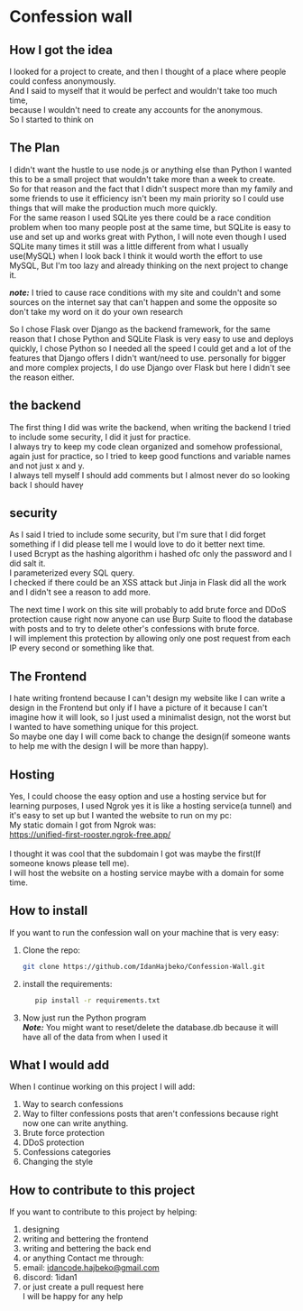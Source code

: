 # Confession wall

## How I got the idea

I looked for a project to create, and then I thought of a place where people could confess anonymously.<br>
And I said to myself that it would be perfect and wouldn't take too much time,
<br>because I wouldn't need to create any accounts for the anonymous.
<br> So I started to think on

## The Plan
I didn't want the hustle to use node.js or anything else than Python I wanted this to be a small project that wouldn't take more than a week to create.
<br>So for that reason and the fact that I didn't suspect more than my family and some friends to use it efficiency isn't been my main priority so I could use things that will make the production much more quickly.
<br>For the same reason I used SQLite yes there could be a race condition problem when too many people post at the same time, but SQLite is easy to use and set up and works great with Python, I will note even though I used SQLite many times it still was a little different from what I usually use(MySQL) when I look back I think it would worth the effort to use MySQL, But I'm too lazy and already thinking on the next project to change it.

***note:*** I tried to cause race conditions with my site and couldn't and some sources on the internet say that can't happen and some the opposite so don't take my word on it do your own research

So I chose Flask over Django as the backend framework, for the same reason that I chose Python and SQLite Flask is very easy to use and deploys quickly, I chose Python so I needed all the speed I could get and a lot of the features that Django offers I didn't want/need to use. personally for bigger and more complex projects, I do use Django over Flask but here I didn't see the reason either.

## the backend

The first thing I did was write the backend, when writing the backend I tried to include some security, I did it just for practice.
<br>I always try to keep my code clean organized and somehow professional, again just for practice, so I tried to keep good functions and variable names and not just x and y.
<br>I always tell myself I should add comments but I almost never do so looking back I should haveץ

## security
As I said I tried to include some security, but I'm sure that I did forget something if I did please tell me I would love to do it better next time.
<br>I used Bcrypt as the hashing algorithm i hashed ofc only the password and I did salt it.
<br>I parameterized every SQL query.
<br>I checked if there could be an XSS attack but Jinja in Flask did all the work and I didn't see a reason to add more.

The next time I work on this site will probably to add brute force and DDoS protection cause right now anyone can use Burp Suite to flood the database with posts and to try to delete other's confessions with brute force.
<br>I will implement this protection by allowing only one post request from each IP every second or something like that.

## The Frontend
I hate writing frontend because I can't design my website like I can write a design in the Frontend but only if I have a picture of it because I can't imagine how it will look, so I just used a minimalist design, not the worst but I wanted to have something unique for this project.
<br>So maybe one day I will come back to change the design(if someone wants to help me with the design I will be more than happy).

## Hosting
Yes, I could choose the easy option and use a hosting service but for learning purposes, I used Ngrok yes it is like a hosting service(a tunnel) and it's easy to set up but I wanted the website to run on my pc:
<br> My static domain I got from Ngrok was:
<br>https://unified-first-rooster.ngrok-free.app/
<br><br>I thought it was cool that the subdomain I got was maybe the first(If someone knows please tell me).
<br>I will host the website on a hosting service maybe with a domain for some time.

## How to install
If you want to run the confession wall on your machine that is very easy:
1. Clone the repo:
   ```sh
   git clone https://github.com/IdanHajbeko/Confession-Wall.git
   ```
2. install the requirements:
   ```sh
      pip install -r requirements.txt
   ```
3. Now just run the Python program
<br>***Note:*** You might want to reset/delete the database.db because it will have all of the data from when I used it
## What I would add
When I continue working on this project I will add:
1. Way to search confessions
2. Way to filter confessions posts that aren't confessions because right now one can write anything.
3. Brute force protection 
4. DDoS protection
5. Confessions categories
6. Changing the style
## How to contribute to this project
If you want to contribute to this project by helping:
1. designing
2. writing and bettering the frontend
3. writing and bettering the back end
4. or anything
Contact me through:
1. email: idancode.hajbeko@gmail.com
2. discord: 1idan1
3. or just create a pull request here
<br>I will be happy for any help
